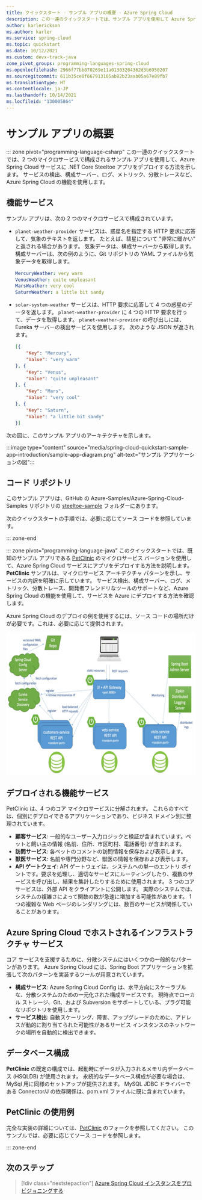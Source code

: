 ```yaml
---
title: クイックスタート - サンプル アプリの概要 - Azure Spring Cloud
description: この一連のクイックスタートでは、サンプル アプリを使用して Azure Spring Cloud にデプロイする方法について説明します。
author: karlerickson
ms.author: karler
ms.service: spring-cloud
ms.topic: quickstart
ms.date: 10/12/2021
ms.custom: devx-track-java
zone_pivot_groups: programming-languages-spring-cloud
ms.openlocfilehash: 2966f77bb070269e11a01303204362d3b6950207
ms.sourcegitcommit: 611b35ce0f667913105ab82b23aab05a67e89fb7
ms.translationtype: HT
ms.contentlocale: ja-JP
ms.lasthandoff: 10/14/2021
ms.locfileid: "130005864"
---
```

# <a name="introduction-to-the-sample-app"></a>サンプル アプリの概要

::: zone pivot="programming-language-csharp"
この一連のクイックスタートでは、2 つのマイクロサービスで構成されるサンプル アプリを使用して、Azure Spring Cloud サービスに .NET Core Steeltoe アプリをデプロイする方法を示します。 サービスの検出、構成サーバー、ログ、メトリック、分散トレースなど、Azure Spring Cloud の機能を使用します。

## <a name="functional-services"></a>機能サービス

サンプル アプリは、次の 2 つのマイクロサービスで構成されています。

* `planet-weather-provider` サービスは、惑星名を指定する HTTP 要求に応答して、気象のテキストを返します。 たとえば、彗星について "非常に暖かい" と返される場合があります。 気象データは、構成サーバーから取得します。 構成サーバーは、次の例のように、Git リポジトリの YAML ファイルから気象データを取得します。

   ```yaml
   MercuryWeather: very warm
   VenusWeather: quite unpleasant
   MarsWeather: very cool
   SaturnWeather: a little bit sandy
   ```

* `solar-system-weather` サービスは、HTTP 要求に応答して 4 つの惑星のデータを返します。 `planet-weather-provider` に 4 つの HTTP 要求を行って、データを取得します。 `planet-weather-provider` の呼び出しには、Eureka サーバーの検出サービスを使用します。 次のような JSON が返されます。

   ```json
   [{
       "Key": "Mercury",
       "Value": "very warm"
   }, {
       "Key": "Venus",
       "Value": "quite unpleasant"
   }, {
       "Key": "Mars",
       "Value": "very cool"
   }, {
       "Key": "Saturn",
       "Value": "a little bit sandy"
   }]
   ```

次の図に、このサンプル アプリのアーキテクチャを示します。

:::image type="content" source="media/spring-cloud-quickstart-sample-app-introduction/sample-app-diagram.png" alt-text="サンプル アプリケーションの図":::

## <a name="code-repository"></a>コード リポジトリ

このサンプル アプリは、GitHub の Azure-Samples/Azure-Spring-Cloud-Samples リポジトリの [steeltoe-sample](https://github.com/Azure-Samples/Azure-Spring-Cloud-Samples/tree/master/steeltoe-sample) フォルダーにあります。

次のクイックスタートの手順では、必要に応じてソース コードを参照しています。

::: zone-end

::: zone pivot="programming-language-java"
このクイックスタートでは、既知のサンプル アプリである [PetClinic](https://github.com/spring-petclinic/spring-petclinic-microservices) のマイクロサービス バージョンを使用して、Azure Spring Cloud サービスにアプリをデプロイする方法を説明します。 **PetClinic** サンプルは、マイクロサービス アーキテクチャ パターンを示し、サービスの内訳を明確に示しています。 サービス検出、構成サーバー、ログ、メトリック、分散トレース、開発者フレンドリなツールのサポートなど、Azure Spring Cloud の機能を使用して、サービスを Azure にデプロイする方法を確認します。

Azure Spring Cloud のデプロイの例を使用するには、ソース コードの場所だけが必要です。これは、必要に応じて提供されます。

![PetClinic のアーキテクチャ](media/build-and-deploy/microservices-architecture-diagram.jpg)

## <a name="functional-services-to-be-deployed"></a>デプロイされる機能サービス

PetClinic は、4 つのコア マイクロサービスに分解されます。 これらのすべては、個別にデプロイできるアプリケーションであり、ビジネス ドメイン別に整理されています。

* **顧客サービス**: 一般的なユーザー入力ロジックと検証が含まれています。ペットと飼い主の情報 (名前、住所、市区町村、電話番号) が含まれます。
* **訪問サービス**: 各ペットのコメントの訪問情報を保存および表示します。
* **獣医サービス**: 名前や専門分野など、獣医の情報を保存および表示します。
* **API ゲートウェイ**: API ゲートウェイは、システムへの単一のエントリ ポイントです。要求を処理し、適切なサービスにルーティングしたり、複数のサービスを呼び出し、結果を集計したりするために使用されます。  3 つのコア サービスは、外部 API をクライアントに公開します。 実際のシステムでは、システムの複雑さによって関数の数が急速に増加する可能性があります。 1 つの複雑な Web ページのレンダリングには、数百のサービスが関係していることがあります。

## <a name="infrastructure-services-hosted-by-azure-spring-cloud"></a>Azure Spring Cloud でホストされるインフラストラクチャ サービス

コア サービスを支援するために、分散システムにはいくつかの一般的なパターンがあります。 Azure Spring Cloud には、Spring Boot アプリケーションを拡張して次のパターンを実装するツールが用意されています。

* **構成サービス**: Azure Spring Cloud Config は、水平方向にスケーラブルな、分散システムのための一元化された構成サービスです。 現時点でローカル ストレージ、Git、および Subversion をサポートしている、プラグ可能なリポジトリを使用します。
* **サービス検出**: 自動スケーリング、障害、アップグレードのために、アドレスが動的に割り当てられた可能性があるサービス インスタンスのネットワークの場所を自動的に検出できます。

## <a name="database-configuration"></a>データベース構成

**PetClinic** の既定の構成では、起動時にデータが入力されるメモリ内データベース (HSQLDB) が使用されます。 永続的なデータベース構成が必要な場合は、MySql 用に同様のセットアップが提供されます。 MySQL JDBC ドライバーである Connector/J の依存関係は、pom.xml ファイルに既に含まれています。

## <a name="sample-usage-of-petclinic"></a>PetClinic の使用例

完全な実装の詳細については、[PetClinic](https://github.com/Azure-Samples/spring-petclinic-microservices) のフォークを参照してください。 このサンプルでは、必要に応じてソース コードを参照します。

::: zone-end

## <a name="next-steps"></a>次のステップ

> [!div class="nextstepaction"]
> [Azure Spring Cloud インスタンスをプロビジョニングする](./quickstart-provision-service-instance.md)
